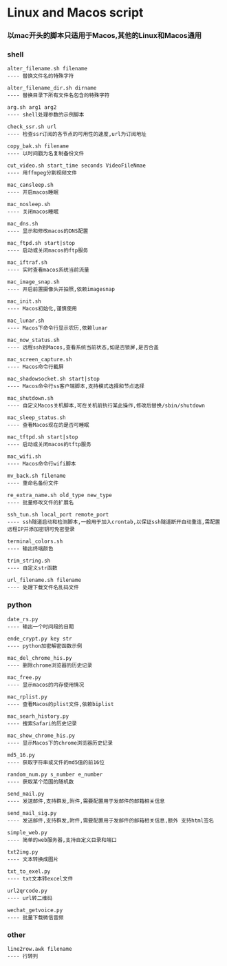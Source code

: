 # Linux and Macos script

### 以mac开头的脚本只适用于Macos,其他的Linux和Macos通用

### shell
	alter_filename.sh filename
	---- 替换文件名的特殊字符
	
	alter_filename_dir.sh dirname
	---- 替换目录下所有文件名包含的特殊字符
	
	arg.sh arg1 arg2
	---- shell处理参数的示例脚本
	
	check_ssr.sh url
	---- 检查ssr订阅的各节点的可用性的速度,url为订阅地址
	
	copy_bak.sh filename
	---- 以时间戳为名复制备份文件
	
	cut_video.sh start_time seconds VideoFileNmae
	---- 用ffmpeg分割视频文件
	
	mac_cansleep.sh 
	---- 开启macos睡眠
	
	mac_nosleep.sh
	---- 关闭macos睡眠
	
	mac_dns.sh 
	---- 显示和修改macos的DNS配置
	
	mac_ftpd.sh start|stop
	---- 启动或关闭macos的ftp服务
	
	mac_iftraf.sh 
	---- 实时查看macos系统当前流量
	
	mac_image_snap.sh
	---- 开启前置摄像头并拍照,依赖imagesnap
	
	mac_init.sh 
	---- Macos初始化,谨慎使用
	
	mac_lunar.sh 
	---- Macos下命令行显示农历,依赖lunar
	
	mac_now_status.sh 
	---- 远程ssh到Macos,查看系统当前状态,如是否锁屏,是否合盖
	
	mac_screen_capture.sh 
	---- Macos命令行截屏
	
	mac_shadowsocket.sh start|stop
	---- Macos命令行ss客户端脚本,支持模式选择和节点选择
	
	mac_shutdown.sh
	---- 自定义Macos关机脚本,可在关机前执行某此操作,修改后替换/sbin/shutdown 

	mac_sleep_status.sh
	---- 查看Macos现在的是否可睡眠
	
	mac_tftpd.sh start|stop
	---- 启动或关闭macos的tftp服务

	mac_wifi.sh
	---- Macos命令行wifi脚本
	
	mv_back.sh filename
	---- 重命名备份文件
	
	re_extra_name.sh old_type new_type
	---- 批量修改文件的扩展名

	ssh_tun.sh local_port remote_port 
	---- ssh隧道启动和检测脚本,一般用于加入crontab,以保证ssh隧道断开自动重连,需配置远程IP并添加密钥可免密登录
	
	terminal_colors.sh
	---- 输出终端颜色
	
	trim_string.sh
	---- 自定义str函数
	
	url_filename.sh filename
	---- 处理下载文件名乱码文件
	
	
### python
	date_rs.py 
	---- 输出一个时间段的日期
	
	ende_crypt.py key str
	---- python加密解密函数示例
	
	mac_del_chrome_his.py 
	---- 删除chrome浏览器的历史记录
	
	mac_free.py 
	---- 显示macos的内存使用情况
	
	mac_rplist.py
	---- 查看Macos的plist文件,依赖biplist

	mac_searh_history.py
	---- 搜索Safari的历史记录
	
	mac_show_chrome_his.py
	---- 显示Macos下的chrome浏览器历史记录
	
	md5_16.py
	---- 获取字符串或文件的md5值的前16位
	
	random_num.py s_number e_number
	---- 获取某个范围的随机数
	
	send_mail.py
	---- 发送邮件,支持群发,附件,需要配置用于发邮件的邮箱相关信息
	
	send_mail_sig.py
	---- 发送邮件,支持群发,附件,需要配置用于发邮件的邮箱相关信息,额外 支持html签名
	
	simple_web.py
	---- 简单的web服务器,支持自定义目录和端口
	
	txt2img.py
	---- 文本转换成图片
	
	txt_to_exel.py
	---- txt文本转excel文件
	
	url2qrcode.py
	---- url转二维码
	
	wechat_getvoice.py
	---- 批量下载微信音频

	
### other
	line2row.awk filename 
	---- 行转列